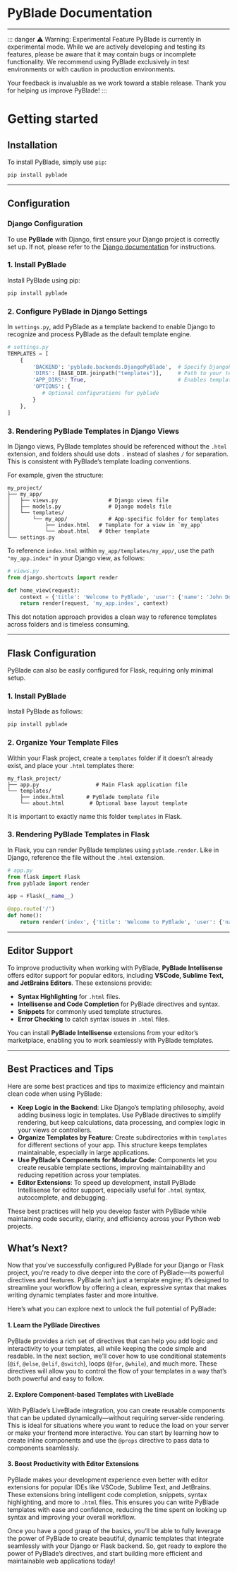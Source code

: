 # PyBlade Documentation
----

::: danger ⚠️ Warning: Experimental Feature
PyBlade is currently in experimental mode. While we are actively developing and testing its features, please be aware that it may contain bugs or incomplete functionality. We recommend using PyBlade exclusively in test environments or with caution in production environments.

Your feedback is invaluable as we work toward a stable release. Thank you for helping us improve PyBlade!
:::

# Getting started

## Installation

To install PyBlade, simply use `pip`:

```bash
pip install pyblade
```
---

## Configuration

### Django Configuration

To use **PyBlade** with Django, first ensure your Django project is correctly set up. If not, please refer to the [Django documentation](https://docs.djangoproject.com/en/stable/) for instructions.

### 1. Install PyBlade

Install PyBlade using pip:

```bash
pip install pyblade
```

### 2. Configure PyBlade in Django Settings

In `settings.py`, add PyBlade as a template backend to enable Django to recognize and process PyBlade as the default
template engine.

```python
# settings.py
TEMPLATES = [
    {
        'BACKEND': 'pyblade.backends.DjangoPyBlade',  # Specify DjangoPyBlade as the backend
        'DIRS': [BASE_DIR.joinpath("templates")],     # Path to your templates directory
        'APP_DIRS': True,                             # Enables template loading for each app
        'OPTIONS': {
           # Optional configurations for pyblade
        }
    },
]
```

### 3. Rendering PyBlade Templates in Django Views

In  Django views, PyBlade templates should be referenced without the `.html` extension, and folders should use
dots `.` instead of slashes `/` for separation. This is consistent with PyBlade’s template loading conventions.

For example, given the structure:
```
my_project/
├── my_app/
│   ├── views.py                # Django views file
│   ├── models.py               # Django models file
│   └── templates/
│       └── my_app/             # App-specific folder for templates
│           ├── index.html   # Template for a view in `my_app`
│           └── about.html   # Other template
└── settings.py

```
To reference `index.html` within `my_app/templates/my_app/`, use the path `"my_app.index"` in your Django view, as follows:

```python
# views.py
from django.shortcuts import render

def home_view(request):
    context = {'title': 'Welcome to PyBlade', 'user': {'name': 'John Doe'}}
    return render(request, 'my_app.index', context)
```

This dot notation approach provides a clean way to reference templates across folders and is timeless consuming.

---

## Flask Configuration

PyBlade can also be easily configured for Flask, requiring only minimal setup.

### 1. Install PyBlade

Install PyBlade as follows:

```bash
pip install pyblade
```

### 2. Organize Your Template Files

Within your Flask project, create a `templates` folder if it doesn’t already exist, and place your `.html` templates there:

```
my_flask_project/
├── app.py                  # Main Flask application file
└── templates/
    ├── index.html       # PyBlade template file
    └── about.html        # Optional base layout template
```

It is important to exactly name this folder `templates` in Flask.

### 3. Rendering PyBlade Templates in Flask

In Flask, you can render PyBlade templates using `pyblade.render`. Like in Django, reference the file without the `.html` extension.

```python
# app.py
from flask import Flask
from pyblade import render

app = Flask(__name__)

@app.route('/')
def home():
    return render('index', {'title': 'Welcome to PyBlade', 'user': {'name': 'John Doe'}})
```

---

## Editor Support

To improve productivity when working with PyBlade, **PyBlade Intellisense** offers editor support for popular editors, including **VSCode, Sublime Text, and JetBrains Editors**. These extensions provide:

- **Syntax Highlighting** for `.html` files.
- **Intellisense and Code Completion** for PyBlade directives and syntax.
- **Snippets** for commonly used template structures.
- **Error Checking** to catch syntax issues in `.html` files.

You can install **PyBlade Intellisense** extensions from your editor’s marketplace, enabling you to work seamlessly with PyBlade templates.

---

## Best Practices and Tips

Here are some best practices and tips to maximize efficiency and maintain clean code when using PyBlade:

- **Keep Logic in the Backend**: Like Django’s templating philosophy, avoid adding business logic in templates. Use PyBlade directives to simplify rendering, but keep calculations, data processing, and complex logic in your views or controllers.
- **Organize Templates by Feature**: Create subdirectories within `templates` for different sections of your app. This structure keeps templates maintainable, especially in large applications.
- **Use PyBlade’s Components for Modular Code**: Components let you create reusable template sections, improving maintainability and reducing repetition across your templates.
- **Editor Extensions**: To speed up development, install PyBlade Intellisense for editor support, especially useful for `.html` syntax, autocomplete, and debugging.

These best practices will help you develop faster with PyBlade while maintaining code security, clarity, and
efficiency across your Python web projects.


## What’s Next?

Now that you've successfully configured PyBlade for your Django or Flask project, you're ready to dive deeper into the core of PyBlade—its powerful directives and features. PyBlade isn’t just a template engine; it’s designed to streamline your workflow by offering a clean, expressive syntax that makes writing dynamic templates faster and more intuitive.

Here’s what you can explore next to unlock the full potential of PyBlade:

#### 1. **Learn the PyBlade Directives**
   PyBlade provides a rich set of directives that can help you add logic and interactivity to your templates, all while keeping the code simple and readable. In the next section, we’ll cover how to use conditional statements (`@if`, `@else`, `@elif`, `@switch`), loops (`@for`, `@while`), and much more. These directives will allow you to control the flow of your templates in a way that’s both powerful and easy to follow.

#### 2. **Explore Component-based Templates with LiveBlade**
   With PyBlade’s LiveBlade integration, you can create reusable components that can be updated dynamically—without requiring server-side rendering. This is ideal for situations where you want to reduce the load on your server or make your frontend more interactive. You can start by learning how to create inline components and use the `@props` directive to pass data to components seamlessly.

#### 3. **Boost Productivity with Editor Extensions**
   PyBlade makes your development experience even better with editor extensions for popular IDEs like VSCode, Sublime Text, and JetBrains. These extensions bring intelligent code completion, snippets, syntax highlighting, and more to `.html` files. This ensures you can write PyBlade templates with ease and confidence, reducing the time spent on looking up syntax and improving your overall workflow.

Once you have a good grasp of the basics, you’ll be able to fully leverage the power of PyBlade to create beautiful, dynamic templates that integrate seamlessly with your Django or Flask backend. So, get ready to explore the power of PyBlade’s directives, and start building more efficient and maintainable web applications today!
